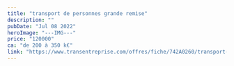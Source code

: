 ```yaml
---
title: "transport de personnes grande remise"
description: ""
pubDate: "Jul 08 2022"
heroImage: "---IMG---"
price: "120000"
ca: "de 200 à 350 k€"
link: "https://www.transentreprise.com/offres/fiche/742A0260/transport-de-personnes-grande-remise/auvergne-rhone-alpes/haute-savoie/bassin-annecien"
---
```

